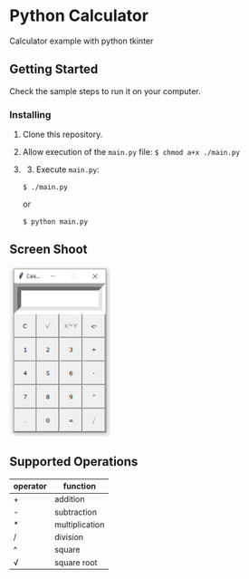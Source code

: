 # Python Calculator 

Calculator example with python tkinter


## Getting Started 
Check the sample steps to run it on your computer.

### Installing

1. Clone this repository.
2. Allow execution of the `main.py` file: `$ chmod a+x ./main.py`
3. 3. Execute `main.py`: 

    ```
    $ ./main.py
    ```

    or

    ```
    $ python main.py
    ```
   
## Screen Shoot
<img src="ssc1.png" height="300em" title="Tkinter">

## Supported Operations
| operator |    function    |
|----------|----------------|
| +        | addition       |
| -        | subtraction    |
| *        | multiplication |
| /        | division       |
| ^        | square       |
| √        | square root       |
